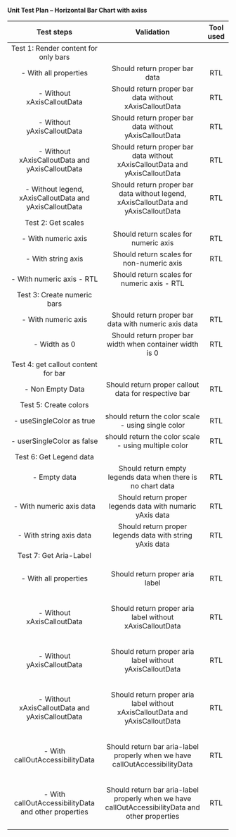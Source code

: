 **Unit Test Plan – Horizontal Bar Chart with axiss**

|                     **Test steps**                      |                                                 **Validation**                                                 | **Tool used** |
| :-----------------------------------------------------: | :------------------------------------------------------------------------------------------------------------: | :-----------: |
|          Test 1: Render content for only bars           |                                                                                                                |               |
|                  - With all properties                  |                                         Should return proper bar data                                          |      RTL      |
|               - Without xAxisCalloutData                |                             Should return proper bar data without xAxisCalloutData                             |      RTL      |
|               - Without yAxisCalloutData                |                             Should return proper bar data without yAxisCalloutData                             |      RTL      |
|     - Without xAxisCalloutData and yAxisCalloutData     |                  Should return proper bar data without xAxisCalloutData and yAxisCalloutData                   |      RTL      |
| - Without legend, xAxisCalloutData and yAxisCalloutData |              Should return proper bar data without legend, xAxisCalloutData and yAxisCalloutData               |      RTL      |
|                   Test 2: Get scales                    |                                                                                                                |               |
|                   - With numeric axis                   |                                     Should return scales for numeric axis                                      |      RTL      |
|                   - With string axis                    |                                   Should return scales for non-numeric axis                                    |      RTL      |
|                - With numeric axis - RTL                |                                  Should return scales for numeric axis - RTL                                   |               |
|               Test 3: Create numeric bars               |                                                                                                                |               |
|                   - With numeric axis                   |                              Should return proper bar data with numeric axis data                              |      RTL      |
|                      - Width as 0                       |                            Should return proper bar width when container width is 0                            |      RTL      |
|           Test 4: get callout content for bar           |                                                                                                                |               |
|                    - Non Empty Data                     |                              Should return proper callout data for respective bar                              |      RTL      |
|                  Test 5: Create colors                  |                                                                                                                |               |
|                - useSingleColor as true                 |                               should return the color scale - using single color                               |      RTL      |
|               - userSingleColor as false                |                              should return the color scale - using multiple color                              |      RTL      |
|                 Test 6: Get Legend data                 |                                                                                                                |               |
|                      - Empty data                       |                          Should return empty legends data when there is no chart data                          |      RTL      |
|                - With numeric axis data                 |                           Should return proper legends data with numaric yAxis data                            |      RTL      |
|                 - With string axis data                 |                            Should return proper legends data with string yAxis data                            |      RTL      |
|                 Test 7: Get Aria-Label                  |                                                                                                                |               |
|                  - With all properties                  |                                 <p>Should return proper aria label</p><p></p>                                  |      RTL      |
|               - Without xAxisCalloutData                |                     <p>Should return proper aria label without xAxisCalloutData</p><p></p>                     |      RTL      |
|               - Without yAxisCalloutData                |                     <p>Should return proper aria label without yAxisCalloutData</p><p></p>                     |      RTL      |
|     - Without xAxisCalloutData and yAxisCalloutData     |          <p>Should return proper aria label without xAxisCalloutData and yAxisCalloutData</p><p></p>           |      RTL      |
|             - With callOutAccessibilityData             |           <p>Should return bar aria-label properly when we have callOutAccessibilityData</p><p></p>            |      RTL      |
|  - With callOutAccessibilityData and other properties   | <p>Should return bar aria-label properly when we have callOutAccessibilityData and other properties</p><p></p> |      RTL      |
